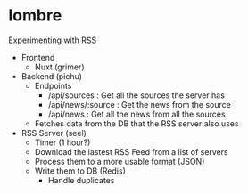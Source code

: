 # lombre
Experimenting with RSS

* Frontend
  - Nuxt (grimer) 
* Backend (pichu)
  - Endpoints
    - /api/sources : Get all the sources the server has
    - /api/news/:source : Get the news from the source
    - /api/news : Get all the news from all the sources
  - Fetches data from the DB that the RSS server also uses
* RSS Server (seel)
  - Timer (1 hour?)
  - Download the lastest RSS Feed from a list of servers
  - Process them to a more usable format (JSON)
  - Write them to DB (Redis)
    - Handle duplicates